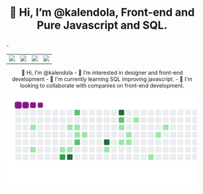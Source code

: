 <h1><p align="center">👋 Hi, I’m @kalendola, Front-end and Pure Javascript and SQL.</p></h1>
<table align="center">

 <tr>
   <td>
      <img src="https://img.shields.io/badge/HTML-239120?style=for-the-badge&logo=html5&logoColor=white" /> 
   </td> 
   <td>
     <img src="https://img.shields.io/badge/CSS-239120?&style=for-the-badge&logo=css3&logoColor=white" />
   </td>
    <td>
      <img src="https://img.shields.io/badge/PURE-JAVASCRIPT-F7DF1E?style=for-the-badge&logo=javascript&logoColor=black" />
   </td>
   <td>
     <img src="http://img.shields.io/static/v1?label=STATUS&message=Developing&color=GREEN&style=for-the-badge" />
   </td>
 
  </tr>-
  </table>
<p align="center">
👋 Hi, I’m @kalendola
- 👀 I’m interested in designer and front-end development
- 🌱 I'm currently learning SQL improving javascript.
- 💞️ I'm looking to collaborate with companies on front-end development.
</p>

<p align="center"><img src="snake.gif" width="500px;" height="250px"></p>




